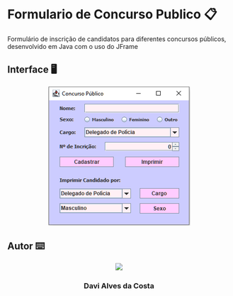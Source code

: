 # Formulario de Concurso Publico 📋
Formulário de inscrição de candidatos para diferentes concursos públicos, desenvolvido em Java com o uso do JFrame

## Interface :desktop_computer:<br>

<p align="center">
  <img src= "https://raw.githubusercontent.com/Davi4076018/Formulario_de_Concurso_Publico/main/img-readme/imagem%20do%20formulario.png" />
</p>

## Autor ⌨️

<p align="center">
  <img src= "https://avatars.githubusercontent.com/u/89622689?v=4" width = "250px"></a>
  <h3 align="center">Davi Alves da Costa</h3>
</p>
